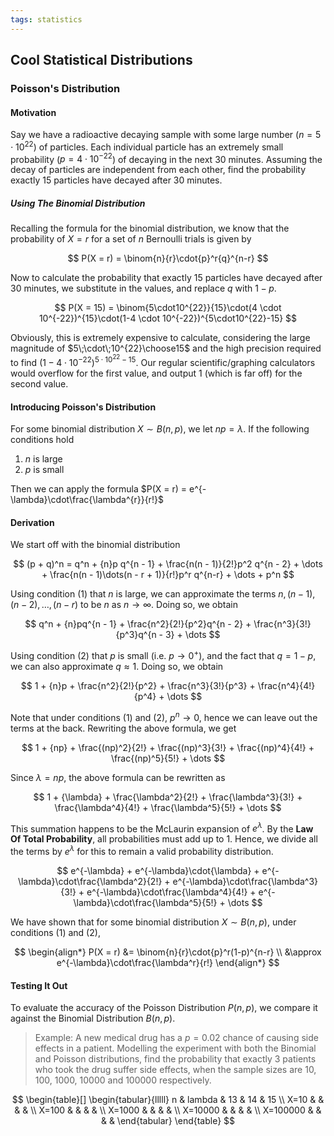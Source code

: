 ```yaml
---
tags: statistics
---
```


## Cool Statistical Distributions  

### Poisson's Distribution

#### Motivation
Say we have a radioactive decaying sample with some large number ($n = 5 \cdot10^{22}$) of particles. Each individual particle has an extremely small probability ($p = 4 \cdot 10^{-22}$) of decaying in the next $30$ minutes. Assuming the decay of particles are independent from each other, find the probability exactly $15$ particles have decayed after $30$ minutes.

##### Using The Binomial Distribution
Recalling the formula for the binomial distribution, we know that the probability of $X = r$ for a set of $n$ Bernoulli trials is given by 

$$
P(X = r) = \binom{n}{r}\cdot{p}^r{q}^{n-r}
$$

Now to calculate the probability that exactly $15$ particles have decayed after $30$ minutes, we substitute in the values, and replace $q$ with $1-p$.

$$
P(X = 15) = \binom{5\cdot10^{22}}{15}\cdot(4 \cdot 10^{-22})^{15}\cdot(1-4 \cdot 10^{-22})^{5\cdot10^{22}-15}
$$

Obviously, this is extremely expensive to calculate, considering the large magnitude of $5\;\cdot\;10^{22}\choose15$ and the high precision required to find $(1-4 \cdot 10^{-22})^{5\cdot10^{22}-15}$. Our regular scientific/graphing calculators would overflow for the first value, and output 1 (which is far off) for the second value.

#### Introducing Poisson's Distribution

For some binomial distribution $X\sim{B(n, p)}$, we let $np = \lambda$. If the following conditions hold

1. $n$ is large
2. $p$ is small

Then we can apply the formula $P(X = r) = e^{-\lambda}\cdot\frac{\lambda^{r}}{r!}$

#### Derivation 

We start off with the binomial distribution  

$$
(p + q)^n = q^n + {n}p q^{n - 1} + \frac{n(n - 1)}{2!}p^2 q^{n - 2} + \dots + \frac{n(n - 1)\dots(n - r + 1)}{r!}p^r q^{n-r} + \dots + p^n
$$

Using condition $(1)$ that $n$ is large, we can approximate the terms $n, (n-1), (n-2),\dots,(n-r)$ to be $n$ as $n\rightarrow\infty$. Doing so, we obtain  

$$
q^n + {n}pq^{n - 1} + \frac{n^2}{2!}{p^2}q^{n - 2} + \frac{n^3}{3!}{p^3}q^{n - 3} + \dots 
$$  

Using condition $(2)$ that $p$ is small (i.e. $p \rightarrow 0^+$), and the fact that $q = 1 - p$, we can also approximate $q \approx 1$. Doing so, we obtain  

$$
1 + {n}p + \frac{n^2}{2!}{p^2} + \frac{n^3}{3!}{p^3} + \frac{n^4}{4!}{p^4} + \dots
$$  

Note that under conditions $(1)$ and $(2)$, $p^n \rightarrow 0$, hence we can leave out the terms at the back. Rewriting the above formula, we get  

$$
1 + {np} + \frac{(np)^2}{2!} + \frac{(np)^3}{3!} + \frac{(np)^4}{4!} + \frac{(np)^5}{5!} + \dots
$$

Since $\lambda = np$, the above formula can be rewritten as 

$$
1 + {\lambda} + \frac{\lambda^2}{2!} + \frac{\lambda^3}{3!} + \frac{\lambda^4}{4!} + \frac{\lambda^5}{5!} +  \dots
$$

This summation happens to be the McLaurin expansion of $e^\lambda$. By the **Law Of Total Probability**, all probabilities must add up to 1. Hence, we divide all the terms by $e^\lambda$ for this to remain a valid probability distribution.  

$$
e^{-\lambda} + e^{-\lambda}\cdot{\lambda} + e^{-\lambda}\cdot\frac{\lambda^2}{2!} + e^{-\lambda}\cdot\frac{\lambda^3}{3!} + e^{-\lambda}\cdot\frac{\lambda^4}{4!} + e^{-\lambda}\cdot\frac{\lambda^5}{5!} + \dots
$$

We have shown that for some binomial distribution $X\sim{B(n, p)}$, under conditions $(1)$ and $(2)$,  

$$
\begin{align*}
P(X = r) &= \binom{n}{r}\cdot{p}^r(1-p)^{n-r} \\
&\approx e^{-\lambda}\cdot\frac{\lambda^r}{r!}
\end{align*}
$$

#### Testing It Out  

To evaluate the accuracy of the Poisson Distribution $P(n, p)$, we compare it against the Binomial Distribution $B(n, p)$. 

> Example: A new medical drug has a $p=0.02$ chance of causing side effects in a patient. Modelling the experiment with both the Binomial and Poisson distributions, find the probability that exactly 3 patients who took the drug suffer side effects, when the sample sizes are 10, 100, 1000, 10000 and 100000 respectively.

$$
\begin{table}[]
\begin{tabular}{lllll}
n        & lambda & 13 & 14 & 15 \\
X=10     &        &    &    &    \\
X=100    &        &    &    &    \\
X=1000   &        &    &    &    \\
X=10000  &        &    &    &    \\
X=100000 &        &    &    &   
\end{tabular}
\end{table}
$$